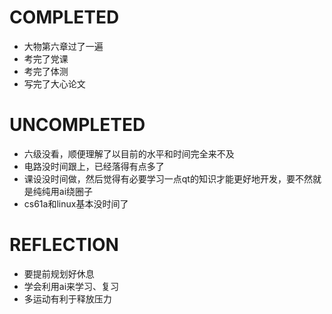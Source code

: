 # COMPLETED
- 大物第六章过了一遍
- 考完了党课
- 考完了体测
- 写完了大心论文

# UNCOMPLETED
- 六级没看，顺便理解了以目前的水平和时间完全来不及
- 电路没时间跟上，已经落得有点多了
- 课设没时间做，然后觉得有必要学习一点qt的知识才能更好地开发，要不然就是纯纯用ai绕圈子
- cs61a和linux基本没时间了
# REFLECTION
- 要提前规划好休息
- 学会利用ai来学习、复习
- 多运动有利于释放压力